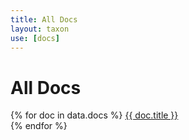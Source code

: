 ```yaml
---
title: All Docs
layout: taxon
use: [docs]
---
```

<title>All Docs | {{ site.title }}</title>
<h1 class="pio-docs-title">All Docs</h1>
{% for doc in data.docs %}
  <a href="{{ doc.url }}">{{ doc.title }}</a><br>
{% endfor %}
